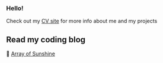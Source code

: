### Hello!

Check out my [CV site](https://danedwardsdeveloper.com/) for more info about me and my projects

## Read my coding blog
📝 [Array of Sunshine](https://arrayofsunshine.co.uk/)

